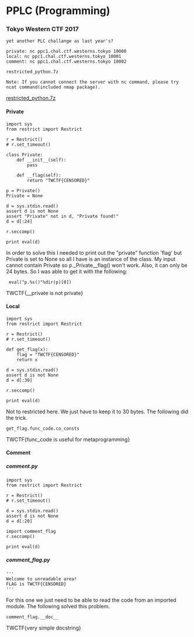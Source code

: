 # PPLC (Programming)
### Tokyo Western CTF 2017

```
yet another PLC challange as last year's?

private: nc ppc1.chal.ctf.westerns.tokyo 10000
local: nc ppc1.chal.ctf.westerns.tokyo 10001
comment: nc ppc1.chal.ctf.westerns.tokyo 10002

restricted_python.7z

Note: If you cannot connect the server with nc command, please try ncat command(included nmap package).
```

[restricted_python.7z](restricted.7z)

#### Private
```
import sys
from restrict import Restrict

r = Restrict()
# r.set_timeout()

class Private:
    def __init__(self):
        pass

    def __flag(self):
        return "TWCTF{CENSORED}"

p = Private()
Private = None

d = sys.stdin.read()
assert d is not None
assert "Private" not in d, "Private found!"
d = d[:24]

r.seccomp()

print eval(d)

```
In order to solve this I needed to print out the "private" function 'flag' but Private is set to None so all I have is an instance of the class. My input cannot contain Private so p._Private__flag() won't work. Also, it can only be 24 bytes. So I was able to get it with the following:
```
 eval("p.%s()"%dir(p)[0])
```

TWCTF{__private is not private}

#### Local
```
import sys
from restrict import Restrict

r = Restrict()
# r.set_timeout()

def get_flag(x):
    flag = "TWCTF{CENSORED}"
    return x

d = sys.stdin.read()
assert d is not None
d = d[:30]

r.seccomp()

print eval(d)

```
Not to restricted here. We just have to keep it to 30 bytes. The following did the trick.

```
get_flag.func_code.co_consts
```
TWCTF{func_code is useful for metaprogramming}

#### Comment

##### comment.py
```
import sys
from restrict import Restrict

r = Restrict()
# r.set_timeout()

d = sys.stdin.read()
assert d is not None
d = d[:20]

import comment_flag
r.seccomp()

print eval(d)
```

##### comment_flag.py
```
'''
Welcome to unreadable area!
FLAG is TWCTF{CENSORED}
'''
```
For this one we just need to be able to read the code from an imported module. The following solved this problem.

```
comment_flag.__doc__
```
TWCTF{very simple docstring}
